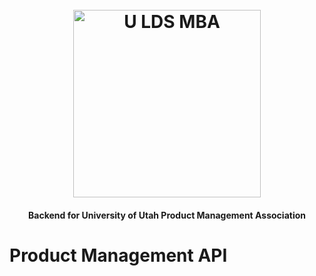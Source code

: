 <h1 align="center">
  <br>
  <a href="https://ldsmba.codyscottjohnson.com"><img src="https://raw.githubusercontent.com/codyscottjohnson/Product-Management-API/master/docs/imgs/PMA-Logo.png" alt="U LDS MBA" width="300"></a>
  <br>
  <h4 align="center">Backend for University of Utah Product Management Association</h4>
</h1>

# Product Management API

